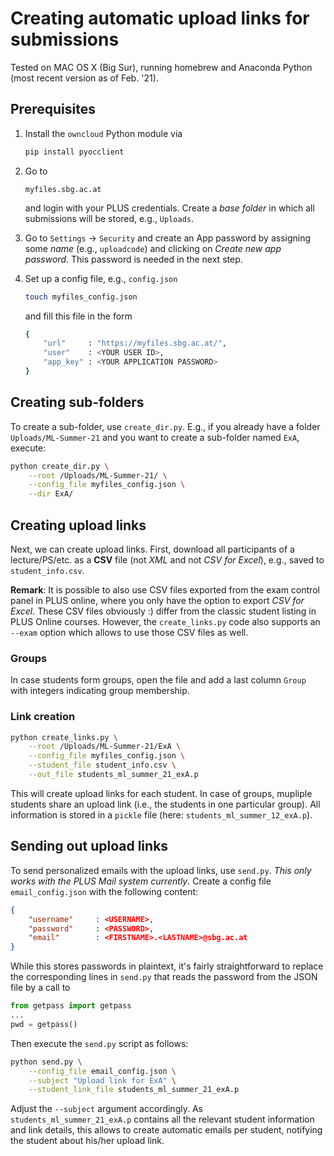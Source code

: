 # Creating automatic upload links for submissions

Tested on MAC OS X (Big Sur), running homebrew and Anaconda Python (most recent version as of Feb. '21).

## Prerequisites

1. Install the `owncloud` Python module via

    ```bash
    pip install pyocclient
    ```

2. Go to 

    `myfiles.sbg.ac.at`

    and login with your PLUS credentials. Create a *base folder* in which all submissions will be stored, e.g., `Uploads`.

3. Go to `Settings` -> `Security` and create an App password by assigning some *name* (e.g., `uploadcode`) and clicking on *Create new app password*. This password is needed in the next step.

4. Set up a config file, e.g., `config.json`

    ```bash
    touch myfiles_config.json
    ```

    and fill this file in the form

    ```bash
    {
        "url"     : "https://myfiles.sbg.ac.at/",
	    "user"    : <YOUR USER ID>,
	    "app_key" : <YOUR APPLICATION PASSWORD>
    }
    ```

## Creating sub-folders

To create a sub-folder, use `create_dir.py`. E.g., if you already have a folder `Uploads/ML-Summer-21` and you want to create a sub-folder named `ExA`, execute: 

```bash
python create_dir.py \
    --root /Uploads/ML-Summer-21/ \
    --config_file myfiles_config.json \
    --dir ExA/
```

## Creating upload links

Next, we can create upload links. First, download all participants of a lecture/PS/etc. as a **CSV** file (not *XML* and not *CSV for Excel*), e.g., saved to `student_info.csv`.

**Remark**: It is possible to also use CSV files exported from the exam control panel in PLUS online, where you only have the option to export *CSV for Excel*. These CSV files obviously :) differ from the classic student listing in PLUS Online courses. However, the `create_links.py` code also supports an `--exam` option which allows to use those CSV files as well. 

### Groups

In case students form groups, open the file and add a last column `Group` with integers indicating group membership.

### Link creation

```bash
python create_links.py \
    --root /Uploads/ML-Summer-21/ExA \
    --config_file myfiles_config.json \
    --student_file student_info.csv \
    --out_file students_ml_summer_21_exA.p
```

This will create upload links for each student. In case of groups, mupliple students share an upload link (i.e., the students in one particular group). All information is stored in a `pickle` file (here: `students_ml_summer_12_exA.p`). 

## Sending out upload links

To send personalized emails with the upload links, use `send.py`. *This only works with the PLUS Mail system currently*. Create a config file `email_config.json` with the following content:

```json
{
	"username"     : <USERNAME>,
	"password"     : <PASSWORD>,
	"email" 	   : <FIRSTNAME>.<LASTNAME>@sbg.ac.at
}
```
While this stores passwords in plaintext, it's fairly straightforward to replace the corresponding lines in `send.py` that reads the password from the JSON file by a call to 

```python
from getpass import getpass
...
pwd = getpass()
```


Then execute the `send.py` script as follows:

```bash
python send.py \
    --config_file email_config.json \
    --subject "Upload link for ExA" \
    --student_link_file students_ml_summer_21_exA.p
```

Adjust the `--subject` argument accordingly. As `students_ml_summer_21_exA.p` contains all the relevant student information and link details, this allows to create automatic emails per student, notifying the student about his/her upload link.